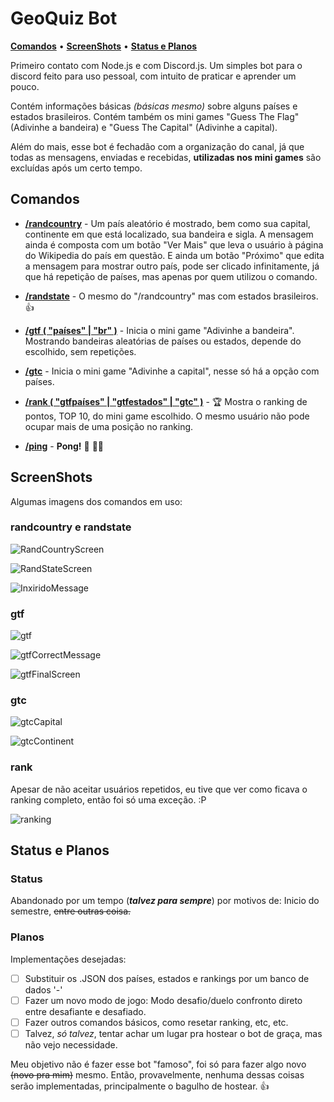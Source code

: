 # GeoQuiz Bot

[__Comandos__](#Comandos)   •   [__ScreenShots__](#ScreenShots)   •   [__Status e Planos__](#Status-e-Planos)

Primeiro contato com Node.js e com Discord.js. Um simples bot para o discord feito para uso pessoal, com intuito de praticar e aprender um pouco. 

Contém informações básicas _(básicas mesmo)_ sobre alguns países e estados brasileiros. 
Contém também os mini games "Guess The Flag" (Adivinhe a bandeira) e "Guess The Capital" (Adivinhe a capital).

Além do mais, esse bot é fechadão com a organização do canal, já que todas as mensagens, enviadas e recebidas, __utilizadas nos mini games__ são excluídas após um certo tempo.


## Comandos

* [__/randcountry__](#randcountry-e-randstate) - Um país aleatório é mostrado, bem como sua capital, continente em que está localizado, sua bandeira e sigla. 
A mensagem ainda é composta com um botão "Ver Mais" que leva o usuário à página do Wikipedia do país em questão. E ainda um botão "Próximo" que edita a mensagem para mostrar outro país, pode ser clicado infinitamente, já que há repetição de países, mas apenas por quem utilizou o comando.

* [__/randstate__](#randcountry-e-randstate) - O mesmo do "/randcountry" mas com estados brasileiros. :thumbsup:

* [__/gtf ( "países" | "br" )__](#gtf) - Inicia o mini game "Adivinhe a bandeira". Mostrando bandeiras aleatórias de países ou estados, depende do escolhido, sem repetições.

* [__/gtc__](#gtc) - Inicia o mini game "Adivinhe a capital", nesse só há a opção com países. 

* [__/rank ( "gtfpaíses" | "gtfestados" | "gtc" )__](#rank) - :trophy: Mostra o ranking  de pontos, TOP 10, do mini game escolhido. O mesmo usuário não pode ocupar mais de uma posição no ranking.

* [__/ping__](#GeoQuiz-Bot) - **Pong!** :ping_pong: :man_shrugging:

## ScreenShots
Algumas imagens dos comandos em uso:

### randcountry e randstate

![RandCountryScreen](https://github.com/raphael-ps/GeoQuiz/blob/main/data/screenShots/randcountry.png) 

![RandStateScreen](https://github.com/raphael-ps/GeoQuiz/blob/main/data/screenShots/randstate.png?raw=true)

![InxiridoMessage](https://github.com/raphael-ps/GeoQuiz/blob/main/data/screenShots/inxirido.png)

### gtf

![gtf](https://github.com/raphael-ps/GeoQuiz/blob/main/data/screenShots/gtfcountry.png)

![gtfCorrectMessage](https://github.com/raphael-ps/GeoQuiz/blob/main/data/screenShots/gtfacerto.png)

![gtfFinalScreen](https://github.com/raphael-ps/GeoQuiz/blob/main/data/screenShots/gtffinal.png)

### gtc

![gtcCapital](https://github.com/raphael-ps/GeoQuiz/blob/main/data/screenShots/gtccapital.png)

![gtcContinent](https://github.com/raphael-ps/GeoQuiz/blob/main/data/screenShots/gtccontinent.png)

### rank
Apesar de não aceitar usuários repetidos, eu tive que ver como ficava o ranking completo, então foi só uma exceção. :P

![ranking](https://github.com/raphael-ps/GeoQuiz/blob/main/data/screenShots/gtfcountriesrank.png)

## Status e Planos

### Status

Abandonado por um tempo (__*talvez para sempre*__) por motivos de: Inicio do semestre, ~~entre outras coisa.~~

### Planos

Implementações desejadas:

- [ ] Substituir os .JSON dos países, estados e rankings por um banco de dados '-'
- [ ] Fazer um novo modo de jogo: Modo desafio/duelo confronto direto entre desafiante e desafiado.
- [ ] Fazer outros comandos básicos, como resetar ranking, etc, etc.
- [ ] Talvez, _só talvez_, tentar achar um lugar pra hostear o bot de graça, mas não vejo necessidade.

Meu objetivo não é fazer esse bot "famoso", foi só para fazer algo novo ~~(novo pra mim)~~ mesmo. Então, provavelmente, nenhuma dessas coisas serão implementadas, principalmente o bagulho de hostear. 👍
